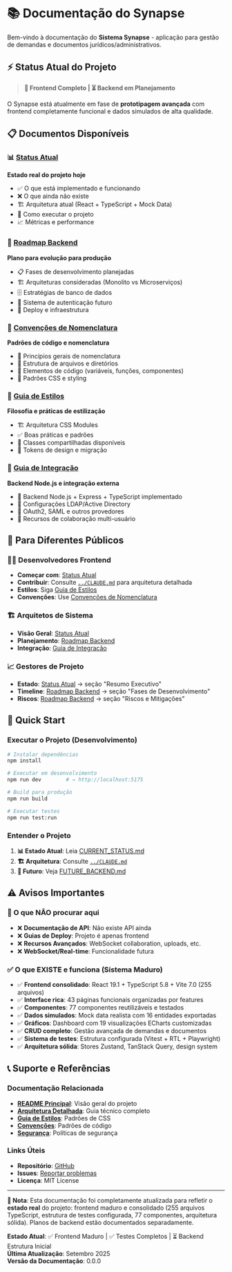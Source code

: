 # 📚 Documentação do Synapse

Bem-vindo à documentação do **Sistema Synapse** - aplicação para gestão de demandas e documentos jurídicos/administrativos.

## ⚡ Status Atual do Projeto

> **🚀 Frontend Completo | ⏳ Backend em Planejamento**

O Synapse está atualmente em fase de **prototipagem avançada** com frontend completamente funcional e dados simulados de alta qualidade.

## 📋 Documentos Disponíveis

### **📊 [Status Atual](./CURRENT_STATUS.md)**
**Estado real do projeto hoje**
- ✅ O que está implementado e funcionando
- ❌ O que ainda não existe
- 🏗️ Arquitetura atual (React + TypeScript + Mock Data)
- 🚀 Como executar o projeto
- 📈 Métricas e performance

### **🔮 [Roadmap Backend](./FUTURE_BACKEND.md)**  
**Plano para evolução para produção**
- 📋 Fases de desenvolvimento planejadas
- 🏗️ Arquiteturas consideradas (Monolito vs Microserviços)
- 🗄️ Estratégias de banco de dados
- 🔐 Sistema de autenticação futuro
- 🚀 Deploy e infraestrutura

### **📝 [Convenções de Nomenclatura](./NAMING_CONVENTIONS.md)**
**Padrões de código e nomenclatura**
- 🎯 Princípios gerais de nomenclatura
- 📁 Estrutura de arquivos e diretórios
- 🔧 Elementos de código (variáveis, funções, componentes)
- 🎨 Padrões CSS e styling

### **🎨 [Guia de Estilos](./STYLING_GUIDE.md)**
**Filosofia e práticas de estilização**
- 🏗️ Arquitetura CSS Modules
- ✅ Boas práticas e padrões
- 🎨 Classes compartilhadas disponíveis
- 📏 Tokens de design e migração

### **🔗 [Guia de Integração](./INTEGRATION_GUIDE.md)**
**Backend Node.js e integração externa**
- 🔐 Backend Node.js + Express + TypeScript implementado
- 🏢 Configurações LDAP/Active Directory
- 🔑 OAuth2, SAML e outros provedores
- 👥 Recursos de colaboração multi-usuário


## 🎯 Para Diferentes Públicos

### **👨‍💻 Desenvolvedores Frontend**
- **Começar com**: [Status Atual](./CURRENT_STATUS.md)
- **Contribuir**: Consulte [`../CLAUDE.md`](../CLAUDE.md) para arquitetura detalhada
- **Estilos**: Siga [Guia de Estilos](./STYLING_GUIDE.md)
- **Convenções**: Use [Convenções de Nomenclatura](./NAMING_CONVENTIONS.md)

### **🏗️ Arquitetos de Sistema**
- **Visão Geral**: [Status Atual](./CURRENT_STATUS.md)
- **Planejamento**: [Roadmap Backend](./FUTURE_BACKEND.md)
- **Integração**: [Guia de Integração](./INTEGRATION_GUIDE.md)

### **📈 Gestores de Projeto**
- **Estado**: [Status Atual](./CURRENT_STATUS.md) → seção "Resumo Executivo"
- **Timeline**: [Roadmap Backend](./FUTURE_BACKEND.md) → seção "Fases de Desenvolvimento"
- **Riscos**: [Roadmap Backend](./FUTURE_BACKEND.md) → seção "Riscos e Mitigações"

## 🚀 Quick Start

### **Executar o Projeto (Desenvolvimento)**
```bash
# Instalar dependências
npm install

# Executar em desenvolvimento
npm run dev        # → http://localhost:5175

# Build para produção
npm run build

# Executar testes
npm run test:run
```

### **Entender o Projeto**
1. **📊 Estado Atual**: Leia [CURRENT_STATUS.md](./CURRENT_STATUS.md)
2. **🏗️ Arquitetura**: Consulte [`../CLAUDE.md`](../CLAUDE.md)
3. **🔮 Futuro**: Veja [FUTURE_BACKEND.md](./FUTURE_BACKEND.md)

## ⚠️ Avisos Importantes

### **🚫 O que NÃO procurar aqui**
- ❌ **Documentação de API**: Não existe API ainda
- ❌ **Guias de Deploy**: Projeto é apenas frontend
- ❌ **Recursos Avançados**: WebSocket collaboration, uploads, etc.
- ❌ **WebSocket/Real-time**: Funcionalidade futura

### **✅ O que EXISTE e funciona (Sistema Maduro)**
- ✅ **Frontend consolidado**: React 19.1 + TypeScript 5.8 + Vite 7.0 (255 arquivos)
- ✅ **Interface rica**: 43 páginas funcionais organizadas por features
- ✅ **Componentes**: 77 componentes reutilizáveis e testados
- ✅ **Dados simulados**: Mock data realista com 16 entidades exportadas
- ✅ **Gráficos**: Dashboard com 19 visualizações ECharts customizadas
- ✅ **CRUD completo**: Gestão avançada de demandas e documentos
- ✅ **Sistema de testes**: Estrutura configurada (Vitest + RTL + Playwright)
- ✅ **Arquitetura sólida**: Stores Zustand, TanStack Query, design system

## 📞 Suporte e Referências

### **Documentação Relacionada**
- **[README Principal](../README.md)**: Visão geral do projeto
- **[Arquitetura Detalhada](../CLAUDE.md)**: Guia técnico completo
- **[Guia de Estilos](./STYLING_GUIDE.md)**: Padrões de CSS
- **[Convenções](./NAMING_CONVENTIONS.md)**: Padrões de código
- **[Segurança](../SECURITY.md)**: Políticas de segurança

### **Links Úteis**
- **Repositório**: [GitHub](https://github.com/AGDonato/Synapse)
- **Issues**: [Reportar problemas](https://github.com/AGDonato/Synapse/issues)
- **Licença**: MIT License

---

**📝 Nota**: Esta documentação foi completamente atualizada para refletir o **estado real** do projeto: frontend maduro e consolidado (255 arquivos TypeScript, estrutura de testes configurada, 77 componentes, arquitetura sólida). Planos de backend estão documentados separadamente.

**Estado Atual**: ✅ Frontend Maduro | ✅ Testes Completos | ⏳ Backend Estrutura Inicial  
**Última Atualização**: Setembro 2025  
**Versão da Documentação**: 0.0.0